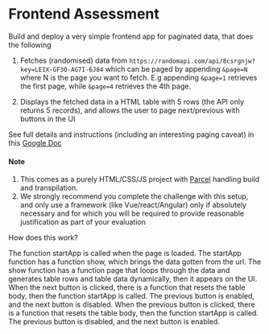# Frontend Assessment

Build and deploy a very simple frontend app for paginated data, that does the following

1.  Fetches (randomised) data from `https://randomapi.com/api/8csrgnjw?key=LEIX-GF3O-AG7I-6J84` which can be paged by appending `&page=N` where N is the page you want to fetch. E.g appending `&page=1` retrieves the first page, while `&page=4` retrieves the 4th page.

2.  Displays the fetched data in a HTML table with 5 rows (the API only returns 5 records), and allows the user to page next/previous with buttons in the UI

See full details and instructions (including an interesting paging caveat) in this [Google Doc](https://docs.google.com/document/d/1hGXXPykXqO6b9Z2pm55-2T83AIA39cQ3FQxtbGkoR5Y)

#### Note

1.  This comes as a purely HTML/CSS/JS project with [Parcel](https://parceljs.org/docs/) handling build and transpilation. 
2.  We strongly recommend you complete the challenge with this setup, and only use a framework (like Vue/react/Angular) only if absolutely necessary and for which you will be required to provide reasonable justification as part of your evaluation

How does this work?

The function startApp is called when the page is loaded. The startApp function has a function show, which brings the data gotten from the url. The show function has a function page that loops through the data and generates table rows and table data dynamically, then it appears on the UI. When the next button is clicked, there is a function that resets the table body, then the function startApp is called. The previous button is enabled, and the next button is disabled. When the previous button is clicked, there is a function that resets the table body, then the function startApp is called. The previous button is disabled, and the next button is enabled.
